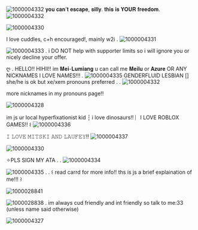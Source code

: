 ![1000004332](https://github.com/user-attachments/assets/d3f33e46-06fc-4d21-aa12-c1f1104a4612)
𝐲𝐨𝐮 𝐜𝐚𝐧'𝐭 𝐞𝐬𝐜𝐚𝐩𝐞, 𝐬𝐢𝐥𝐥𝐲. 𝐭𝐡𝐢𝐬 𝐢𝐬 𝐘𝐎𝐔𝐑 𝐟𝐫𝐞𝐞𝐝𝐨𝐦.![1000004332](https://github.com/user-attachments/assets/7aa1256e-244d-4db1-b2fe-3e79ebf11c66)

![1000004330](https://github.com/user-attachments/assets/184cde6f-cdd5-4288-ab95-1b1d52a05bc0)

I love cuddles, c+h encouraged!, mainly w2i . ![1000004331](https://github.com/user-attachments/assets/5cfa4a03-b076-4463-9868-f979b3c39174)


![1000004333](https://github.com/user-attachments/assets/1650bb9f-8da9-4098-87d7-c38134a78165)
 . i DO NOT help with supporter limits so i will ignore you or nicely decline your offer.

ღ . HELLO!! HIHII!! im 𝐌𝐞𝐢-𝐋𝐮𝐦𝐢𝐚𝐧𝐠 u can call me 𝐌𝐞𝐢𝐥𝐮 or 𝐀𝐳𝐮𝐫𝐞 OR ANY NICKNAMES I LOVE NAMES!!! . ![1000004335](https://github.com/user-attachments/assets/209b1ba5-9f84-4da9-ab4f-faccfc2e6539)
GENDERFLUID LESBIAN [] she/he is ok but xe/xem pronouns preferred . . ![1000004332](https://github.com/user-attachments/assets/4c4191f6-8715-495f-8237-95d31abef199)

 more nicknames in my pronouns page!! 

![1000004328](https://github.com/user-attachments/assets/2d2062de-d337-4a33-b892-57b94821e751)

im js ur local hyperfixationist kid ┆ i love dinosaurs!! ︴I LOVE ROBLOX GAMES!! ꒰ ![1000004336](https://github.com/user-attachments/assets/646b17c3-7827-4d64-bb55-9e335ef8c12b)


𝙸 𝙻𝙾𝚅𝙴 𝙼𝙸𝚃𝚂𝙺𝙸 𝙰𝙽𝙳 𝙻𝙰𝚄𝙵𝙴𝚈!! ![1000004337](https://github.com/user-attachments/assets/49d67cec-fa68-4b22-83bc-ab6ec3c857d0)

![1000004330](https://github.com/user-attachments/assets/4a30083a-bcc0-48c1-8fa5-9ad7eba0045a)


✧PLS SIGN MY ATA . . ![1000004334](https://github.com/user-attachments/assets/a7c6b3e2-1908-4f38-862f-4f6f65f63d90)



![1000004335](https://github.com/user-attachments/assets/f9a716b8-4690-4df8-91fc-a63d4cefce3f)
 . . ꒰ read carrd for more info!! ths is js a brief explaination of me!!! ꒱

![1000028841](https://github.com/user-attachments/assets/0cc010ac-7309-47a8-bb83-abb7c714c733)

 
![1000028838](https://github.com/user-attachments/assets/8ed03692-7980-495f-b4aa-f523b238a28c)
. im always cud friendly and int friendly so talk to me:33 (unless name said otherwise)

![1000004327](https://github.com/user-attachments/assets/ff27fa3c-5d39-445a-b375-3dcb42280f70)

